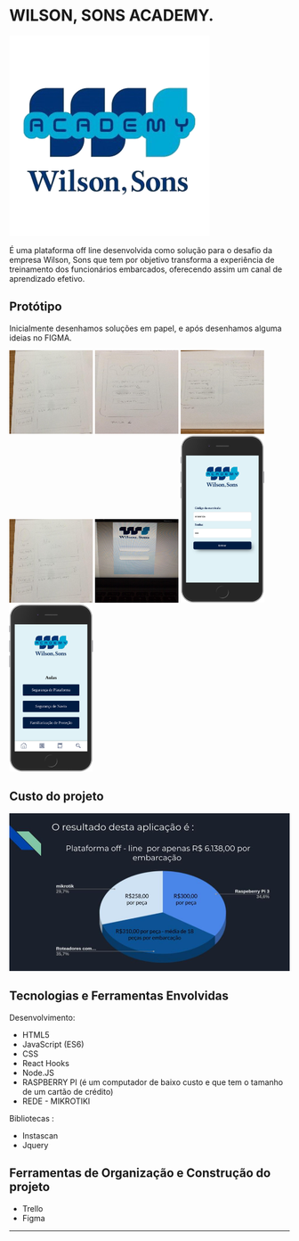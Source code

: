 # WILSON, SONS ACADEMY. 

![log](media/icons/icon.jpeg)


É uma plataforma off line desenvolvida como solução para o desafio da empresa Wilson, Sons que tem por objetivo transforma a experiência de treinamento dos funcionários embarcados, oferecendo assim um canal de aprendizado efetivo.

## Protótipo 

Inicialmente desenhamos soluções em papel, e após desenhamos alguma ideias no FIGMA.

<img src='media/readme/tablet1.jpeg' height = "150" width = "150"  />
<img src='media/readme/mobile1.jpeg' height = "150" width = "150"  />
<img src='media/readme/mobile2.jpeg' height = "150" width = "150"  />
<img src='media/readme/mobile3.jpeg' height = "150" width = "150"  />
<img src='media/readme/mobile4.jpeg' height = "150" width = "150"  />
<img src='media/readme/prototipo0.png' height = "300" width = "150" />
<img src='media/readme/prototipo2.png' height = "300" width = "150" /> 


## Custo do projeto 


![custos](media/readme/custo.jpg)



## Tecnologias e Ferramentas Envolvidas

Desenvolvimento:

* HTML5
* JavaScript (ES6)
* CSS
* React Hooks
* Node.JS
* RASPBERRY PI (é um computador de baixo custo e que tem o tamanho de um cartão de crédito)
* REDE - MIKROTIKI 

Bibliotecas :
* Instascan 
* Jquery

## Ferramentas de Organização e Construção do projeto

* Trello
* Figma








***